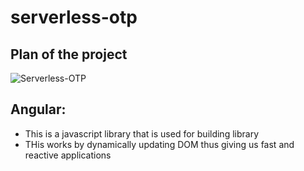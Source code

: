 ﻿# serverless-otp
 
 ## Plan of the project
![Serverless-OTP](https://user-images.githubusercontent.com/85741790/207319617-e1e3939b-422a-4a52-bf3e-488d6613bc7a.png)

## Angular:
- This is a javascript library that is used for building library
- THis works by dynamically updating DOM thus giving us fast and reactive applications
